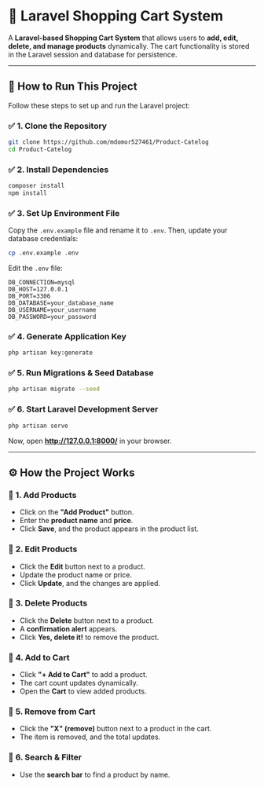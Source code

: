 # 🛒 Laravel Shopping Cart System

A **Laravel-based Shopping Cart System** that allows users to **add, edit, delete, and manage products** dynamically. The cart functionality is stored in the Laravel session and database for persistence.

---

## 🚀 **How to Run This Project**

Follow these steps to set up and run the Laravel project:

### ✅ **1. Clone the Repository**
```sh
git clone https://github.com/mdomor527461/Product-Catelog
cd Product-Catelog

```

### ✅ **2. Install Dependencies**
```sh
composer install
npm install
```

### ✅ **3. Set Up Environment File**
Copy the `.env.example` file and rename it to `.env`. Then, update your database credentials:

```sh
cp .env.example .env
```
Edit the `.env` file:
```
DB_CONNECTION=mysql
DB_HOST=127.0.0.1
DB_PORT=3306
DB_DATABASE=your_database_name
DB_USERNAME=your_username
DB_PASSWORD=your_password
```

### ✅ **4. Generate Application Key**
```sh
php artisan key:generate
```

### ✅ **5. Run Migrations & Seed Database**
```sh
php artisan migrate --seed
```

### ✅ **6. Start Laravel Development Server**
```sh
php artisan serve
```
Now, open **http://127.0.0.1:8000/** in your browser.

---

## ⚙️ **How the Project Works**

### 🎯 **1. Add Products**
- Click on the **"Add Product"** button.
- Enter the **product name** and **price**.
- Click **Save**, and the product appears in the product list.

### 🎯 **2. Edit Products**
- Click the **Edit** button next to a product.
- Update the product name or price.
- Click **Update**, and the changes are applied.

### 🎯 **3. Delete Products**
- Click the **Delete** button next to a product.
- A **confirmation alert** appears.
- Click **Yes, delete it!** to remove the product.

### 🎯 **4. Add to Cart**
- Click **"+ Add to Cart"** to add a product.
- The cart count updates dynamically.
- Open the **Cart** to view added products.

### 🎯 **5. Remove from Cart**
- Click the **"X" (remove)** button next to a product in the cart.
- The item is removed, and the total updates.

### 🎯 **6. Search & Filter**
- Use the **search bar** to find a product by name.



